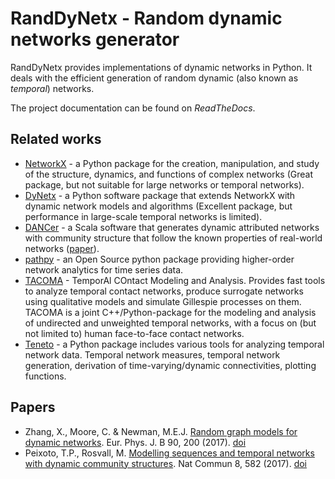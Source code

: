 # RandDyNetx - Random dynamic networks generator

RandDyNetx provides implementations of dynamic networks in Python. It deals with the efficient generation of random dynamic (also known as *temporal*) networks.

The project documentation can be found on *ReadTheDocs*.

## Related works
* [NetworkX](https://networkx.org/) - a Python package for the creation, manipulation, and study of the structure, dynamics, and functions of complex networks (Great package, but not suitable for large networks or temporal networks).
* [DyNetx](https://dynetx.readthedocs.io/en/latest/index.html) - a Python software package that extends NetworkX with dynamic network models and algorithms (Excellent package, but performance in large-scale temporal networks is limited).
* [DANCer](https://perso.univ-st-etienne.fr/largeron/DANCer_Generator/#reference) - a Scala software that generates dynamic attributed networks with community structure that follow the known properties of
real-world networks ([paper](https://hal-auf.archives-ouvertes.fr/hal-01377321/document)).
* [pathpy](https://www.pathpy.net/) - an Open Source python package providing higher-order network analytics for time series data.
* [TACOMA](https://github.com/benmaier/tacoma) - TemporAl COntact Modeling and Analysis. Provides fast tools to analyze temporal contact networks, produce surrogate networks using qualitative models and simulate Gillespie processes on them. TACOMA is a joint C++/Python-package for the modeling and analysis of undirected and unweighted temporal networks, with a focus on (but not limited to) human face-to-face contact networks.
* [Teneto](https://teneto.readthedocs.io/en/latest/index.html) - a Python package includes various tools for analyzing temporal network data. Temporal network measures, temporal network generation, derivation of time-varying/dynamic connectivities, plotting functions.

## Papers
* Zhang, X., Moore, C. & Newman, M.E.J. [Random graph models for dynamic networks](https://link.springer.com/article/10.1140%2Fepjb%2Fe2017-80122-8#citeas). Eur. Phys. J. B 90, 200 (2017). [doi](https://doi.org/10.1140/epjb/e2017-80122-8)
* Peixoto, T.P., Rosvall, M. [Modelling sequences and temporal networks with dynamic community structures](https://www.nature.com/articles/s41467-017-00148-9). Nat Commun 8, 582 (2017). [doi](https://doi.org/10.1038/s41467-017-00148-9)
